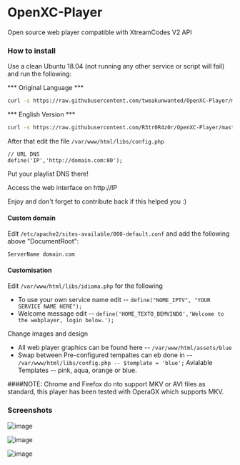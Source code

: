 # OpenXC-Player
Open source web player compatible with XtreamCodes V2 API

### How to install

Use a clean Ubuntu 18.04 (not running any other service or script will fail) and run the following:

*** Original Language ***
```sh
curl -s https://raw.githubusercontent.com/tweakunwanted/OpenXC-Player/master/install.sh | sudo bash
```

*** English Version ***


```sh
curl -s https://raw.githubusercontent.com/R3tr0R4z0r/OpenXC-Player/master/install-ENG.sh | sudo bash
```

After that edit the file `/var/www/html/libs/config.php`

```
// URL DNS
define('IP','http://domain.com:80'); 
```

Put your playlist DNS there!

Access the web interface on http://IP

Enjoy and don't forget to contribute back if this helped you :)

#### Custom domain

Edit `/etc/apache2/sites-available/000-default.conf` and add the following above "DocumentRoot":

```
ServerName domain.com
```

#### Customisation

Edit `/var/www/html/libs/idioma.php` for the following
* To use your own service name edit -- `define("NOME_IPTV", "YOUR SERVICE NAME HERE");`
* Welcome message edit -- `define('HOME_TEXTO_BEMVINDO','Welcome to the webplayer, login below.');`

Change images and design
* All web player graphics can be found here -- `/var/www/html/assets/blue`
* Swap between Pre-configured tempaltes can eb done in -- `/var/www/html/libs/config.php -- $template = 'blue';`
Avialable Templates -- pink, aqua, orange or blue.


####NOTE: Chrome and Firefox do nto support MKV or AVI files as standard, this player has been tested with OperaGX which supports MKV.


### Screenshots

![image](https://user-images.githubusercontent.com/56216907/66614072-f1c31e80-eb9d-11e9-93ad-81610630685a.png)

![image](https://user-images.githubusercontent.com/56216907/66614142-3484f680-eb9e-11e9-9c54-4388fa865bae.png)

![image](https://user-images.githubusercontent.com/56216907/66614200-731ab100-eb9e-11e9-8bc5-3731e55690ac.png)
